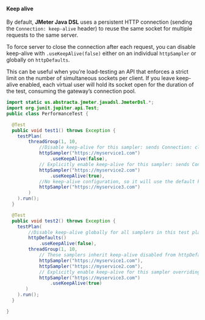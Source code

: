 #### Keep alive

By default, **JMeter Java DSL** uses a persistent HTTP connection (sending the `Connection: keep-alive` header) to reuse the same socket for multiple requests to the same server.

To force server to close the connection after each request, you can disable keep-alive with `.useKeepAlive(false)` either on an individual `httpSampler` or globally on `httpDefaults`.

This can be useful when you’re load-testing an API that enforces a strict limit on the number of simultaneous sockets per client. If you leave keep-alive enabled, each virtual user will hold its socket open for the duration of the test, consuming the gateway’s connection pool.

```java
import static us.abstracta.jmeter.javadsl.JmeterDsl.*;
import org.junit.jupiter.api.Test;
public class PerformanceTest {

  @Test
  public void test1() throws Exception {
    testPlan(
        threadGroup(1, 10,
            //Disable keep-alive for this sampler: sends Connection: close header and close the connection after this request
            httpSampler("https://myservice1.com")
                .useKeepAlive(false),
            // Explicitly enable keep-alive for this sampler: sends Connection: keep-alive header and keeps the connection open
            httpSampler("https://myservice2.com")
                .useKeepAlive(true),
            //No keep-alive configuration, so it will use the default keep-alive behavior (keep-alive enabled)
            httpSampler("https://myservice3.com")
        )
    ).run();
  }

  @Test
  public void test2() throws Exception {      
    testPlan(
        //Disable keep-alive globally for all samplers in this test plan
        httpDefaults()
            .useKeepAlive(false), 
        threadGroup(1, 10,
            // These samplers inherit keep-alive disabled from httpDefaults()
            httpSampler("https://myservice1.com"),
            httpSampler("https://myservice2.com"),
            // Explicitly enable keep-alive for this sampler overriding the global setting
            httpSampler("https://myservice3.com")
                .useKeepAlive(true)
       )
    ).run();
  }

}
```